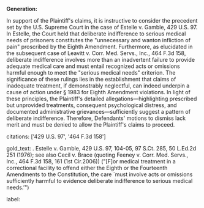 **Generation:**

In support of the Plaintiff's claims, it is instructive to consider the precedent set by the U.S. Supreme Court in the case of Estelle v. Gamble, 429 U.S. 97. In Estelle, the Court held that deliberate indifference to serious medical needs of prisoners constitutes the "unnecessary and wanton infliction of pain" proscribed by the Eighth Amendment. Furthermore, as elucidated in the subsequent case of Leavitt v. Corr. Med. Servs., Inc., 464 F.3d 158, deliberate indifference involves more than an inadvertent failure to provide adequate medical care and must entail recognized acts or omissions harmful enough to meet the "serious medical needs" criterion. The significance of these rulings lies in the establishment that claims of inadequate treatment, if demonstrably neglectful, can indeed underpin a cause of action under § 1983 for Eighth Amendment violations. In light of these principles, the Plaintiff's detailed allegations—highlighting prescribed but unprovided treatments, consequent psychological distress, and documented administrative grievances—sufficiently suggest a pattern of deliberate indifference. Therefore, Defendants' motions to dismiss lack merit and must be denied to allow the Plaintiff's claims to proceed.

citations: ['429 U.S. 97', '464 F.3d 158']

gold_text: . Estelle v. Gamble, 429 U.S. 97, 104-05, 97 S.Ct. 285, 50 L.Ed.2d 251 (1976); see also Cecil v. Brace (quoting Feeney v. Corr. Med. Servs., Inc., 464 F.3d 158, 161 (1st Cir.2006)) ("[F]or medical treatment in a correctional facility to offend either the Eighth or the Fourteenth Amendments to the Constitution, the care `must involve acts or omissions sufficiently harmful to evidence deliberate indifference to serious medical needs.’")

label: 